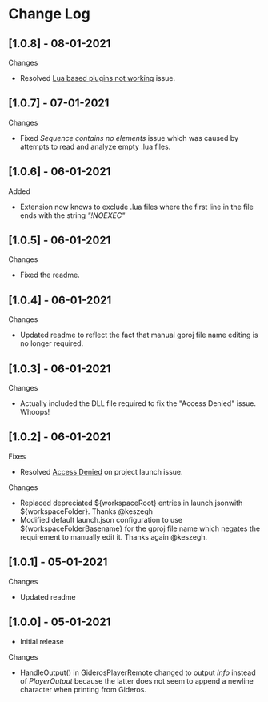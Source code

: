 # Change Log

## [1.0.8] - 08-01-2021
Changes
- Resolved [Lua based plugins not working](https://github.com/Antix-Development/VSCode-Gideros-Debug/issues/4) issue.


## [1.0.7] - 07-01-2021
Changes
- Fixed *Sequence contains no elements* issue which was caused by attempts to read and analyze empty .lua files.

## [1.0.6] - 06-01-2021
Added
- Extension now knows to exclude .lua files where the first line in the file ends with the string *"!NOEXEC"*


## [1.0.5] - 06-01-2021
Changes
- Fixed the readme.


## [1.0.4] - 06-01-2021
Changes
- Updated readme to reflect the fact that manual gproj file name editing is no longer required.


## [1.0.3] - 06-01-2021
Changes
- Actually included the DLL file required to fix the "Access Denied" issue. Whoops!


## [1.0.2] - 06-01-2021
Fixes
- Resolved [Access Denied](https://github.com/Antix-Development/VSCode-Gideros-Debug/issues/1) on project launch issue.

Changes
- Replaced depreciated ${workspaceRoot} entries in launch.jsonwith ${workspaceFolder}. Thanks @keszegh
- Modified default launch.json configuration to use ${workspaceFolderBasename} for the gproj file name which negates the requirement to manually edit it. Thanks again @keszegh.


## [1.0.1] - 05-01-2021
Changes
- Updated readme


## [1.0.0] - 05-01-2021
- Initial release

Changes
- HandleOutput() in GiderosPlayerRemote changed to output *Info* instead of *PlayerOutput* because the latter does not seem to append a newline character when printing from Gideros.
